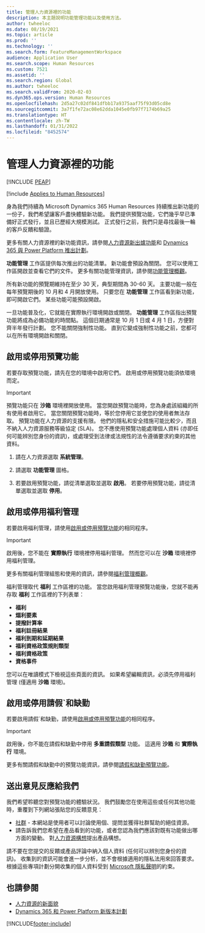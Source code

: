 ```yaml
---
title: 管理人力資源裡的功能
description: 本主題說明功能管理功能以及使用方法。
author: twheeloc
ms.date: 08/19/2021
ms.topic: article
ms.prod: ''
ms.technology: ''
ms.search.form: FeatureManagementWorkspace
audience: Application User
ms.search.scope: Human Resources
ms.custom: 7521
ms.assetid: ''
ms.search.region: Global
ms.author: twheeloc
ms.search.validFrom: 2020-02-03
ms.dyn365.ops.version: Human Resources
ms.openlocfilehash: 2d5a27c02df841dfbb17a9375aaf75f93d05cd8e
ms.sourcegitcommit: 3a7f1fe72ac08e62dda1045e0fb97f7174b69a25
ms.translationtype: HT
ms.contentlocale: zh-TW
ms.lasthandoff: 01/31/2022
ms.locfileid: "8452574"
---
```

# <a name="manage-features-in-human-resources"></a>管理人力資源裡的功能


[!INCLUDE [PEAP](../includes/peap-1.md)]

[!include [Applies to Human Resources](../includes/applies-to-hr.md)]

身為我們持續為 Microsoft Dynamics 365 Human Resources 持續推出新功能的一份子，我們希望讓客戶盡快體驗新功能。 我們提供預覽功能，它們幾乎早已準備好正式發行，並且已歷經大規模測試。 正式發行之前，我們只是尋找最後一輪的客戶反饋和驗證。

更多有關人力資源裡的新功能資訊，請參閱[人力資源新出爐功能](hr-admin-whats-new.md)和 [Dynamics 365 與 Power Platform 推出計劃](/dynamics365/release-plans/?panel=products1#pivot=products)。

**功能管理** 工作區提供每次推出的功能清單。 新功能會預設為關閉。 您可以使用工作區開啟並查看它們的文件。 更多有關功能管理資訊，請參閱[功能管理概觀](../fin-ops-core/fin-ops/get-started/feature-management/feature-management-overview.md)。

所有新功能的預覽期維持在至少 30 天，典型期間為 30-60 天。 主要功能一般在每年預覽期後的 10 月和 4 月開放使用。 只要您在 **功能管理** 工作區看到新功能，即可開啟它們。 某些功能可能預設開啟。

一旦功能普及化，它就能在實際執行環境開啟或關閉。 **功能管理** 工作區指出預覽功能將成為必備功能的時間點。 這個日期通常是 10 月 1 日或 4 月 1 日，方便對齊半年發行計劃。 您不能關閉強制性功能。 直到它變成強制性功能之前，您都可以在所有環境開啟和關閉。

## <a name="enable-or-disable-preview-features"></a>啟用或停用預覽功能

若要存取預覽功能，請先在您的環境中啟用它們。 啟用或停用預覽功能須依環境而定。

> [!IMPORTANT]
> 預覽功能只在 **沙箱** 環境裡開放使用。 當您開啟預覽功能時，您為身處該組織的所有使用者啟用它。 當您關閉預覽功能時，等於您停用它並使您的使用者無法存取。 預覽功能在人力資源的支援有限。 他們的隱私和安全措施可能比較少，而且不納入人力資源服務等級協定 (SLA)。 您不應使用預覽功能處理個人資料 (亦即任何可能辨別您身份的資訊)，或處理受到法律或法規性的法令遵循要求約束的其他資料。

1. 請在人力資源選取 **系統管理**。

2. 請選取 **功能管理** 圖格。

3. 若要啟用預覽功能，請從清單選取並選取 **啟用**。 若要停用預覽功能，請從清單選取並選取 **停用**。

## <a name="enable-or-disable-benefits-management"></a>啟用或停用福利管理

若要啟用福利管理，請使用[啟用或停用預覽功能](hr-admin-manage-features.md?enable-or-disable-preview-features)的相同程序。

> [!IMPORTANT]
> 啟用後，您不能在 **實際執行** 環境裡停用福利管理。 然而您可以在 **沙箱** 環境裡停用福利管理。

更多有關福利管理組態和使用的資訊，請參閱[福利管理概觀](hr-benefits-management-overview.md)。

福利管理取代 **福利** 工作區裡的功能。 當您啟用福利管理預覽功能後，您就不能再存取 **福利** 工作區裡的下列表單：

- **福利**
- **煏利要素**
- **提撥計算率**
- **福利註冊結果**
- **福利到期和延期結果**
- **福利資格政策規則類型**
- **福利資格政策**
- **資格事件**

您可以在唯讀模式下檢視這些頁面的資訊。 如果希望編輯資訊，必須先停用福利管理 (僅適用 **沙箱** 環境)。

## <a name="enable-or-disable-leave-and-absence"></a>啟用或停用請假`和缺勤

若要啟用請假`和缺勤，請使用[啟用或停用預覽功能](hr-admin-manage-features.md?enable-or-disable-preview-features)的相同程序。

> [!IMPORTANT]
> 啟用後，你不能在請假和缺勤中停用 **多重請假類型** 功能。 這適用 **沙箱** 和 **實際執行** 環境。

更多有關請假和缺勤中的預覽功能資訊，請參閱[請假和缺勤預覽功能](hr-leave-and-absence-overview.md?leave-and-absence-preview-features)。

## <a name="send-us-feedback"></a>送出意見反應給我們

我們希望聆聽您對預覽功能的體驗狀況。 我們鼓勵您在使用這些或任何其他功能時，重覆到下列網站張貼您的反饋意見：

- [社群](https://community.dynamics.com/enterprise/f/759?pi53869=0&category=Talent) - 本網站是使用者可以討論使用個、提問並獲得社群幫助的絕佳資源。
- 請告訴我們您希望在產品看到的功能，或者您認為我們應該對既有功能做出哪方面的變動。 對[人力資源構想](https://powerusers.microsoft.com/t5/Ideas-for-Human-Resources/idb-p/HumanResources)提出產品構想。
    
請不要在您提交的反饋或產品評論中納入個人資料 (任何可以辨別您身份的資訊)。 收集到的資訊可能會進一步分析，並不會根據適用的隱私法用來回答要求。 根據這些專項計劃分開收集的個人資料受到 [Microsoft 隱私聲明](https://privacy.microsoft.com/privacystatement)的約束。

## <a name="see-also"></a>也請參閱

- [人力資源的新面貌](hr-admin-whats-new.md)
- [Dynamics 365 和 Power Platform 新版本計劃](/dynamics365/release-plans/?panel=products1#pivot=products)

[!INCLUDE[footer-include](../includes/footer-banner.md)]
